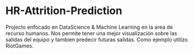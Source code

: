 # HR-Attrition-Prediction
Projecto enfocado en DataScience &amp; Machine Learning en la area de recurso humanos. Nos permite tener una mejor visualización sobre las salidas del equipo y tambien predecir futuras salidas. Como ejemplo utilizo RiotGames.
